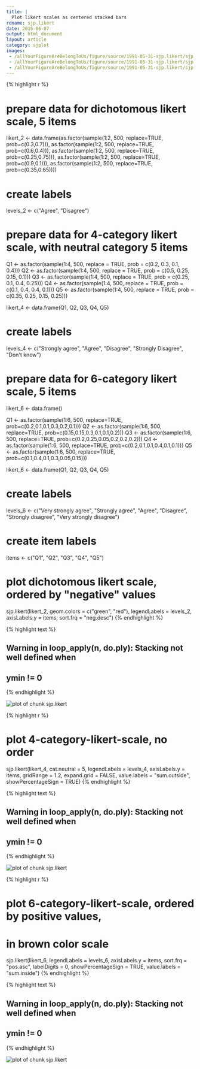 ```yaml
---
title: |
  Plot likert scales as centered stacked bars
rdname: sjp.likert
date: 2015-06-07
output: html_document
layout: article
category: sjplot
images:
 - /allYourFigureAreBelongToUs/figure/source/1991-05-31-sjp.likert/sjp.likert-1.png
 - /allYourFigureAreBelongToUs/figure/source/1991-05-31-sjp.likert/sjp.likert-2.png
 - /allYourFigureAreBelongToUs/figure/source/1991-05-31-sjp.likert/sjp.likert-3.png
---
```





{% highlight r %}
# prepare data for dichotomous likert scale, 5 items
likert_2 <- data.frame(as.factor(sample(1:2, 500, replace=TRUE, prob=c(0.3,0.7))),
                       as.factor(sample(1:2, 500, replace=TRUE, prob=c(0.6,0.4))),
                       as.factor(sample(1:2, 500, replace=TRUE, prob=c(0.25,0.75))),
                       as.factor(sample(1:2, 500, replace=TRUE, prob=c(0.9,0.1))),
                       as.factor(sample(1:2, 500, replace=TRUE, prob=c(0.35,0.65))))
# create labels
levels_2 <- c("Agree", "Disagree")

# prepare data for 4-category likert scale, with neutral category 5 items
Q1 <- as.factor(sample(1:4, 500, replace = TRUE, prob = c(0.2, 0.3, 0.1, 0.4)))
Q2 <- as.factor(sample(1:4, 500, replace = TRUE, prob = c(0.5, 0.25, 0.15, 0.1)))
Q3 <- as.factor(sample(1:4, 500, replace = TRUE, prob = c(0.25, 0.1, 0.4, 0.25)))
Q4 <- as.factor(sample(1:4, 500, replace = TRUE, prob = c(0.1, 0.4, 0.4, 0.1)))
Q5 <- as.factor(sample(1:4, 500, replace = TRUE, prob = c(0.35, 0.25, 0.15, 0.25)))

likert_4 <- data.frame(Q1, Q2, Q3, Q4, Q5)

# create labels
levels_4 <- c("Strongly agree",
              "Agree",
              "Disagree",
              "Strongly Disagree",
              "Don't know")

# prepare data for 6-category likert scale, 5 items
likert_6 <- data.frame()

Q1 <- as.factor(sample(1:6, 500, replace=TRUE, prob=c(0.2,0.1,0.1,0.3,0.2,0.1)))
Q2 <- as.factor(sample(1:6, 500, replace=TRUE, prob=c(0.15,0.15,0.3,0.1,0.1,0.2)))
Q3 <- as.factor(sample(1:6, 500, replace=TRUE, prob=c(0.2,0.25,0.05,0.2,0.2,0.2)))
Q4 <- as.factor(sample(1:6, 500, replace=TRUE, prob=c(0.2,0.1,0.1,0.4,0.1,0.1)))
Q5 <- as.factor(sample(1:6, 500, replace=TRUE, prob=c(0.1,0.4,0.1,0.3,0.05,0.15)))

likert_6 <- data.frame(Q1, Q2, Q3, Q4, Q5)

# create labels
levels_6 <- c("Very strongly agree", "Strongly agree", "Agree",
              "Disagree", "Strongly disagree", "Very strongly disagree")

# create item labels
items <- c("Q1", "Q2", "Q3", "Q4", "Q5")

# plot dichotomous likert scale, ordered by "negative" values
sjp.likert(likert_2,
           geom.colors = c("green", "red"),
           legendLabels = levels_2,
           axisLabels.y = items,
           sort.frq = "neg.desc")
{% endhighlight %}



{% highlight text %}
## Warning in loop_apply(n, do.ply): Stacking not well defined when
## ymin != 0
{% endhighlight %}

![plot of chunk sjp.likert](/allYourFigureAreBelongToUs/figure/source/1991-05-31-sjp.likert/sjp.likert-1.png) 

{% highlight r %}
# plot 4-category-likert-scale, no order
sjp.likert(likert_4,
           cat.neutral = 5,
           legendLabels = levels_4,
           axisLabels.y = items,
           gridRange = 1.2,
           expand.grid = FALSE,
           value.labels = "sum.outside",
           showPercentageSign = TRUE)
{% endhighlight %}



{% highlight text %}
## Warning in loop_apply(n, do.ply): Stacking not well defined when
## ymin != 0
{% endhighlight %}

![plot of chunk sjp.likert](/allYourFigureAreBelongToUs/figure/source/1991-05-31-sjp.likert/sjp.likert-2.png) 

{% highlight r %}
# plot 6-category-likert-scale, ordered by positive values,
# in brown color scale
sjp.likert(likert_6,
           legendLabels = levels_6,
           axisLabels.y = items,
           sort.frq = "pos.asc",
           labelDigits = 0,
           showPercentageSign = TRUE,
           value.labels = "sum.inside")
{% endhighlight %}



{% highlight text %}
## Warning in loop_apply(n, do.ply): Stacking not well defined when
## ymin != 0
{% endhighlight %}

![plot of chunk sjp.likert](/allYourFigureAreBelongToUs/figure/source/1991-05-31-sjp.likert/sjp.likert-3.png) 